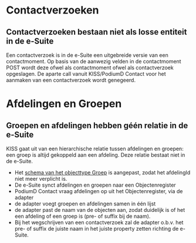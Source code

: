 # Contactverzoeken
## Contactverzoeken bestaan niet als losse entiteit in de e-Suite
Een contactverzoek is in de e-Suite een uitgebreide versie van een contactmoment. Op basis van de aanwezig velden in de contactmoment POST wordt deze ofwel als contactmoment ofwel als contactverzoek opgeslagen. De aparte call vanuit KISS/PodiumD Contact voor het aanmaken van een contactverzoek wordt genegeerd.

# Afdelingen en Groepen
## Groepen en afdelingen hebben géén relatie in de e-Suite
KISS gaat uit van een hierarchische relatie tussen afdelingen en groepen: een groep is altijd gekoppeld aan een afdeling. Deze relatie bestaat niet in de e-Suite. 
* Het [schema van het objecttype Groep](https://github.com/open-objecten/objecttypes/blob/ce63bce09f2a9e2f2e0f42b774e17c7504327e41/community-concepts/Afdeling%20en%20Groep/groep-schema.json) is aangepast, zodat het afdelingId niet meer verplicht is. 
* De e-Suite synct afdelingen en groepen naar een Objectenregister
* PodiumD Contact vraag afdelingen op uit het Objectenregister, via de adapter
* de adapter voegt groepen en afdelingen samen in één lijst
* de adapter past de naam van de objecten aan, zodat duidelijk is of het een afdeling of een groep is (pre- of suffix bij de naam).
* Bij het wegschrijven van een contactverzoek zal de adapter o.b.v. het pre- of suffix de juiste naam in het juiste property zetten richting de e-Suite.
